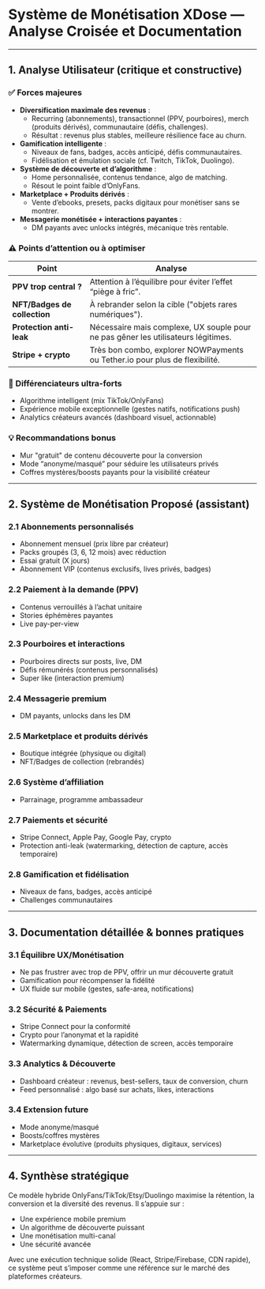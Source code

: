 # Système de Monétisation XDose — Analyse Croisée et Documentation

---

## 1. Analyse Utilisateur (critique et constructive)

### ✅ Forces majeures
- **Diversification maximale des revenus** :
  - Recurring (abonnements), transactionnel (PPV, pourboires), merch (produits dérivés), communautaire (défis, challenges).
  - Résultat : revenus plus stables, meilleure résilience face au churn.
- **Gamification intelligente** :
  - Niveaux de fans, badges, accès anticipé, défis communautaires.
  - Fidélisation et émulation sociale (cf. Twitch, TikTok, Duolingo).
- **Système de découverte et d’algorithme** :
  - Home personnalisée, contenus tendance, algo de matching.
  - Résout le point faible d’OnlyFans.
- **Marketplace + Produits dérivés** :
  - Vente d’ebooks, presets, packs digitaux pour monétiser sans se montrer.
- **Messagerie monétisée + interactions payantes** :
  - DM payants avec unlocks intégrés, mécanique très rentable.

### ⚠️ Points d’attention ou à optimiser
| Point                        | Analyse                                                                                                                           |
|------------------------------|-----------------------------------------------------------------------------------------------------------------------------------|
| **PPV trop central ?**       | Attention à l’équilibre pour éviter l’effet “piège à fric”.                                                                        |
| **NFT/Badges de collection** | À rebrander selon la cible ("objets rares numériques").                                                                          |
| **Protection anti-leak**     | Nécessaire mais complexe, UX souple pour ne pas gêner les utilisateurs légitimes.                                                 |
| **Stripe + crypto**          | Très bon combo, explorer NOWPayments ou Tether.io pour plus de flexibilité.                                                        |

### 🚀 Différenciateurs ultra-forts
- Algorithme intelligent (mix TikTok/OnlyFans)
- Expérience mobile exceptionnelle (gestes natifs, notifications push)
- Analytics créateurs avancés (dashboard visuel, actionnable)

### 💡 Recommandations bonus
- Mur "gratuit" de contenu découverte pour la conversion
- Mode “anonyme/masqué” pour séduire les utilisateurs privés
- Coffres mystères/boosts payants pour la visibilité créateur

---

## 2. Système de Monétisation Proposé (assistant)

### 2.1 Abonnements personnalisés
- Abonnement mensuel (prix libre par créateur)
- Packs groupés (3, 6, 12 mois) avec réduction
- Essai gratuit (X jours)
- Abonnement VIP (contenus exclusifs, lives privés, badges)

### 2.2 Paiement à la demande (PPV)
- Contenus verrouillés à l’achat unitaire
- Stories éphémères payantes
- Live pay-per-view

### 2.3 Pourboires et interactions
- Pourboires directs sur posts, live, DM
- Défis rémunérés (contenus personnalisés)
- Super like (interaction premium)

### 2.4 Messagerie premium
- DM payants, unlocks dans les DM

### 2.5 Marketplace et produits dérivés
- Boutique intégrée (physique ou digital)
- NFT/Badges de collection (rebrandés)

### 2.6 Système d’affiliation
- Parrainage, programme ambassadeur

### 2.7 Paiements et sécurité
- Stripe Connect, Apple Pay, Google Pay, crypto
- Protection anti-leak (watermarking, détection de capture, accès temporaire)

### 2.8 Gamification et fidélisation
- Niveaux de fans, badges, accès anticipé
- Challenges communautaires

---

## 3. Documentation détaillée & bonnes pratiques

### 3.1 Équilibre UX/Monétisation
- Ne pas frustrer avec trop de PPV, offrir un mur découverte gratuit
- Gamification pour récompenser la fidélité
- UX fluide sur mobile (gestes, safe-area, notifications)

### 3.2 Sécurité & Paiements
- Stripe Connect pour la conformité
- Crypto pour l’anonymat et la rapidité
- Watermarking dynamique, détection de screen, accès temporaire

### 3.3 Analytics & Découverte
- Dashboard créateur : revenus, best-sellers, taux de conversion, churn
- Feed personnalisé : algo basé sur achats, likes, interactions

### 3.4 Extension future
- Mode anonyme/masqué
- Boosts/coffres mystères
- Marketplace évolutive (produits physiques, digitaux, services)

---

## 4. Synthèse stratégique

Ce modèle hybride OnlyFans/TikTok/Etsy/Duolingo maximise la rétention, la conversion et la diversité des revenus. Il s’appuie sur :
- Une expérience mobile premium
- Un algorithme de découverte puissant
- Une monétisation multi-canal
- Une sécurité avancée

Avec une exécution technique solide (React, Stripe/Firebase, CDN rapide), ce système peut s’imposer comme une référence sur le marché des plateformes créateurs.